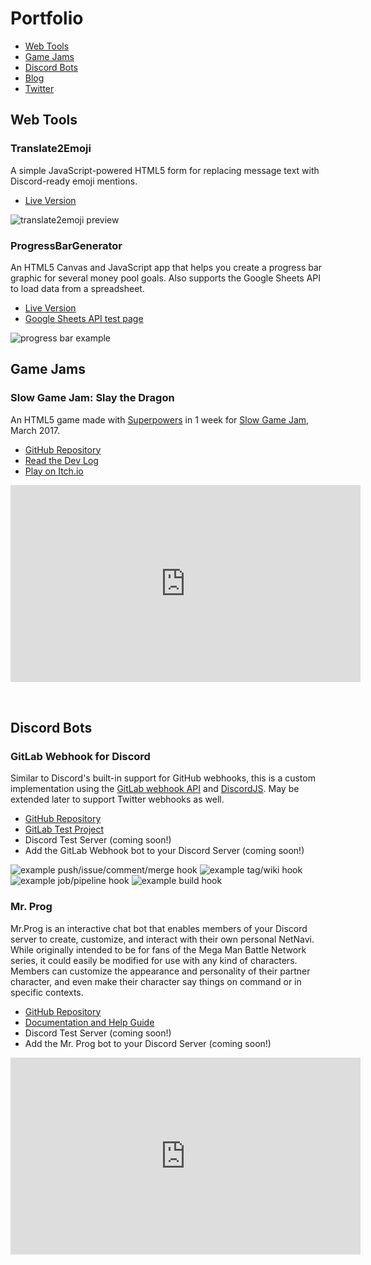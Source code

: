 # Portfolio

- [Web Tools](#web-tools)
- [Game Jams](#game-jams)
- [Discord Bots](#discord-bots)
- [Blog](http://blog.flyingkatsu.com/)
- [Twitter](https://twitter.com/theflyingkatsu)


## Web Tools


### Translate2Emoji
A simple JavaScript-powered HTML5 form for replacing message text with Discord-ready emoji mentions.

- [Live Version](https://warped2713.github.io/Translate2Emoji/)

![translate2emoji preview](https://i.imgur.com/ODdporU.png)

### ProgressBarGenerator
An HTML5 Canvas and JavaScript app that helps you create a progress bar graphic for several money pool goals. Also supports the Google Sheets API to load data from a spreadsheet.

- [Live Version](http://flyingkatsu.com/ProgressBarGenerator/)
- [Google Sheets API test page](http://flyingkatsu.com/ProgressBarGenerator/sheet.html)

![progress bar example](https://i.imgur.com/4y73zbk.png)



## Game Jams


### Slow Game Jam: Slay the Dragon
An HTML5 game made with [Superpowers](http://superpowers-html5.com/index.en.html) in 1 week for [Slow Game Jam](https://itch.io/jam/slow-game-jam), March 2017.

- [GitHub Repository](https://github.com/FlyingKatsu/GameJam-SlayTheDragon)
- [Read the Dev Log](https://itch.io/t/69699/slay-the-dragon)
- [Play on Itch.io](https://flyingkatsu.itch.io/slay-the-dragon)

<iframe width="560" height="315" style="margin-bottom:32px;" src="https://www.youtube.com/embed/A9ISlEma0wA" frameborder="0" allowfullscreen></iframe>



## Discord Bots


### GitLab Webhook for Discord
Similar to Discord's built-in support for GitHub webhooks, this is a custom implementation using the [GitLab webhook API](https://docs.gitlab.com/ce/user/project/integrations/webhooks.html) and [DiscordJS](https://github.com/hydrabolt/discord.js/).  May be extended later to support Twitter webhooks as well.

- [GitHub Repository](https://github.com/FlyingKatsu-Discord-Bots/Discord-GitLab-Webhook)
- [GitLab Test Project](https://gitlab.com/Warped2713/test-discord-webhook/issues)
- Discord Test Server (coming soon!)
- Add the GitLab Webhook bot to your Discord Server (coming soon!)

![example push/issue/comment/merge hook](https://i.imgur.com/3fygABK.png)
![example tag/wiki hook](https://i.imgur.com/gweun7S.png)
![example job/pipeline hook](https://i.imgur.com/SqXqNl7.png)
![example build hook](https://i.imgur.com/B9DUBLu.png)

### Mr. Prog
Mr.Prog is an interactive chat bot that enables members of your Discord server to create, customize, and interact with their own personal NetNavi.  While originally intended to be for fans of the Mega Man Battle Network series, it could easily be modified for use with any kind of characters.  Members can customize the appearance and personality of their partner character, and even make their character say things on command or in specific contexts.

- [GitHub Repository](https://github.com/FlyingKatsu-Discord-Bots/MrProg)
- [Documentation and Help Guide](https://flyingkatsu-discord-bots.github.io/MrProg/)
- Discord Test Server (coming soon!)
- Add the Mr. Prog bot to your Discord Server (coming soon!)

<iframe width="560" height="315" style="margin-bottom:32px;" src="https://www.youtube.com/embed/6LBBi2Ay8aY" frameborder="0" allowfullscreen></iframe>

